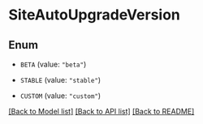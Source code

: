 # SiteAutoUpgradeVersion

## Enum


* `BETA` (value: `"beta"`)

* `STABLE` (value: `"stable"`)

* `CUSTOM` (value: `"custom"`)


[[Back to Model list]](../README.md#documentation-for-models) [[Back to API list]](../README.md#documentation-for-api-endpoints) [[Back to README]](../README.md)


